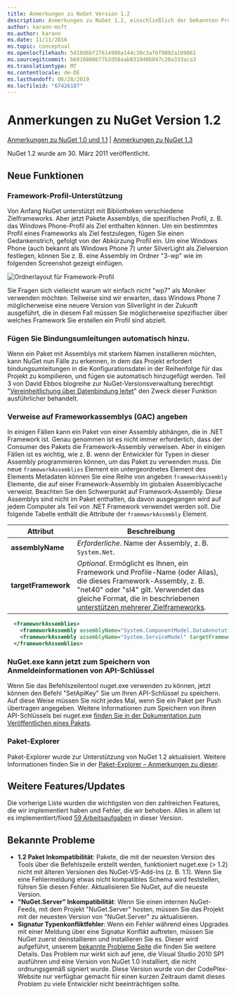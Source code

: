 ```yaml
---
title: Anmerkungen zu NuGet Version 1.2
description: Anmerkungen zu NuGet 1.2, einschließlich der bekannten Probleme, Fehlerkorrekturen, hinzugefügter Features und DCRs.
author: karann-msft
ms.author: karann
ms.date: 11/11/2016
ms.topic: conceptual
ms.openlocfilehash: 5d10d6bf27614980a144c30c3af6f9892a109061
ms.sourcegitcommit: b6810860b77b2d50aab031040b047c20a333aca3
ms.translationtype: MT
ms.contentlocale: de-DE
ms.lasthandoff: 06/28/2019
ms.locfileid: "67426187"
---
```

# <a name="nuget-12-release-notes"></a>Anmerkungen zu NuGet Version 1.2

[Anmerkungen zu NuGet 1.0 und 1.1](../release-notes/nuget-1.1.md) | [Anmerkungen zu NuGet 1.3](../release-notes/nuget-1.3.md)

NuGet 1.2 wurde am 30. März 2011 veröffentlicht.

## <a name="new-features"></a>Neue Funktionen

### <a name="framework-profile-support"></a>Framework-Profil-Unterstützung

Von Anfang NuGet unterstützt mit Bibliotheken verschiedene Zielframeworks. Aber jetzt Pakete Assemblys, die spezifischen Profil, z. B. das Windows Phone-Profil als Ziel enthalten können. Um ein bestimmtes Profil eines Frameworks als Ziel festzulegen, fügen Sie einen Gedankenstrich, gefolgt von der Abkürzung Profil ein. Um eine Windows Phone (auch bekannt als Windows Phone 7) unter SilverLight als Zielversion festlegen, können Sie z. B. eine Assembly im Ordner "3-wp" wie im folgenden Screenshot gezeigt einfügen.

![Ordnerlayout für Framework-Profil](./media/framework-profile-support.png)

Sie Fragen sich vielleicht warum wir einfach nicht "wp7" als Moniker verwenden möchten. Teilweise sind wir erwarten, dass Windows Phone 7 möglicherweise eine neuere Version von Silverlight in der Zukunft ausgeführt, die in diesem Fall müssen Sie möglicherweise spezifischer über welches Framework Sie erstellen ein Profil sind abzielt.

### <a name="automatically-add-binding-redirects"></a>Fügen Sie Bindungsumleitungen automatisch hinzu.

Wenn ein Paket mit Assemblys mit starkem Namen installieren möchten, kann NuGet nun Fälle zu erkennen, in dem das Projekt erfordert bindungsumleitungen in die Konfigurationsdatei in der Reihenfolge für das Projekt zu kompilieren, und fügen sie automatisch hinzugefügt werden. Teil 3 von David Ebbos blogreihe zur NuGet-Versionsverwaltung berechtigt "[Vereinheitlichung über Datenbindung leitet](http://blog.davidebbo.com/2011/01/nuget-versioning-part-3-unification-via.html)" den Zweck dieser Funktion ausführlicher behandelt.

<a name="framework-assembly-refs"></a>

### <a name="specifying-framework-assembly-references-gac"></a>Verweise auf Frameworkassemblys (GAC) angeben

In einigen Fällen kann ein Paket von einer Assembly abhängen, die in .NET Framework ist. Genau genommen ist es nicht immer erforderlich, dass der Consumer des Pakets die Framework-Assembly verweisen. Aber in einigen Fällen ist es wichtig, wie z. B. wenn der Entwickler für Typen in dieser Assembly programmieren können, um das Paket zu verwenden muss. Die neue `frameworkAssemblies` Element ein untergeordnetes Element des Elements Metadaten können Sie eine Reihe von angeben `frameworkAssembly` Elemente, die auf einer Framework-Assembly im globalen Assemblycache verweist. Beachten Sie den Schwerpunkt auf Framework-Assembly.
Diese Assemblys sind nicht im Paket enthalten, da davon ausgegangen wird auf jedem Computer als Teil von .NET Framework verwendet werden soll. Die folgende Tabelle enthält die Attribute der `frameworkAssembly` Element.


|Attribut |Beschreibung|
|----------------|-----------|
|**assemblyName**|*Erforderliche*. Name der Assembly, z. B. `System.Net`.|
|**targetFramework**|*Optional*. Ermöglicht es Ihnen, ein Framework und Profile-Name (oder Alias), die dieses Framework-Assembly, z. B. "net40" oder "sl4" gilt. Verwendet das gleiche Format, die in beschriebenen [unterstützen mehrerer Zielframeworks](../create-packages/supporting-multiple-target-frameworks.md).|

```xml
  <frameworkAssemblies>
    <frameworkAssembly assemblyName="System.ComponentModel.DataAnnotations" targetFramework="net40" />
    <frameworkAssembly assemblyName="System.ServiceModel" targetFramework="net40" />
  </frameworkAssemblies>
```

### <a name="nugetexe-now-is-able-to-store-api-key-credentials"></a>NuGet.exe kann jetzt zum Speichern von Anmeldeinformationen von API-Schlüssel

Wenn Sie das Befehlszeilentool nuget.exe verwenden zu können, jetzt können den Befehl "SetApiKey" Sie um Ihren API-Schlüssel zu speichern. Auf diese Weise müssen Sie nicht jedes Mal, wenn Sie ein Paket per Push übertragen angegeben. Weitere Informationen zum Speichern von Ihren API-Schlüssels bei nuget.exe [finden Sie in der Dokumentation zum Veröffentlichen eines Pakets](../nuget-org/publish-a-package.md).

### <a name="package-explorer"></a>Paket-Explorer
Paket-Explorer wurde zur Unterstützung von NuGet 1.2 aktualisiert. Weitere Informationen finden Sie in der [Paket-Explorer – Anmerkungen zu dieser](http://nuget.codeplex.com/wikipage?title=New%20features%20in%20NuGet%20Package%20Explorer%201.0).

## <a name="other-featuresfixes"></a>Weitere Features/Updates

Die vorherige Liste wurden die wichtigsten von den zahlreichen Features, die wir implementiert haben und Fehler, die wir behoben. Alles in allem ist es implementiert/fixed [59 Arbeitsaufgaben](http://nuget.codeplex.com/workitem/list/advanced?keyword=&status=All&type=All&priority=All&release=NuGet%201.2&assignedTo=All&component=All&sortField=Votes&sortDirection=Descending&page=0) in dieser Version.

## <a name="known-issues"></a>Bekannte Probleme

* **1.2 Paket Inkompatibilität**: Pakete, die mit der neuesten Version des Tools über die Befehlszeile erstellt werden, funktioniert nuget.exe (> 1.2) nicht mit älteren Versionen des NuGet-VS-Add-Ins (z. B. 1.1). Wenn Sie eine Fehlermeldung etwas nicht kompatibles Schema wird feststellen, führen Sie diesen Fehler. Aktualisieren Sie NuGet, auf die neueste Version.
* **"NuGet.Server" Inkompatibilität**: Wenn Sie einen internen NuGet-Feeds, mit dem Projekt "NuGet.Server" hosten, müssen Sie das Projekt mit der neuesten Version von "NuGet.Server" zu aktualisieren.
* **Signatur Typenkonfliktfehler**: Wenn ein Fehler während eines Upgrades mit einer Meldung über eine Signatur Konflikt auftreten, müssen Sie NuGet zuerst deinstallieren und installieren Sie es. Dieser wird aufgeführt, unserem [bekannte Probleme Seite](../release-notes/known-issues.md) die finden Sie weitere Details. Das Problem nur wirkt sich auf jene, die Visual Studio 2010 SP1 ausführen und eine Version von NuGet 1.0 installiert, die nicht ordnungsgemäß signiert wurde. Diese Version wurde von der CodePlex-Website nur verfügbar gemacht für einen kurzen Zeitraum damit dieses Problem zu viele Entwickler nicht beeinträchtigen sollte.